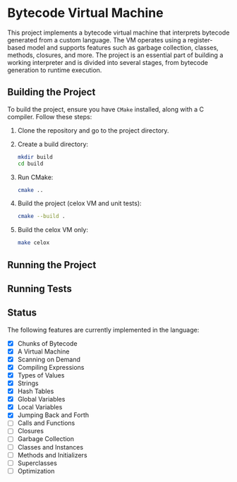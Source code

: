 # Bytecode Virtual Machine

This project implements a bytecode virtual machine that interprets bytecode generated from a custom language. The VM operates using a register-based model and supports features such as garbage collection, classes, methods, closures, and more. The project is an essential part of building a working interpreter and is divided into several stages, from bytecode generation to runtime execution.

## Building the Project
To build the project, ensure you have `CMake` installed, along with a C compiler. Follow these steps:

1. Clone the repository and go to the project directory.

2. Create a build directory:
    ```bash
    mkdir build
    cd build
    ```

3. Run CMake:
    ```bash
    cmake ..
    ```

4. Build the project (celox VM and unit tests):
    ```bash
    cmake --build .
    ```

5. Build the celox VM only:
    ```bash
    make celox
    ```

## Running the Project

## Running Tests

## Status

The following features are currently implemented in the language:
- [x] Chunks of Bytecode
- [x] A Virtual Machine
- [x] Scanning on Demand
- [x] Compiling Expressions
- [x] Types of Values
- [x] Strings
- [x] Hash Tables
- [x] Global Variables
- [x] Local Variables
- [x] Jumping Back and Forth
- [ ] Calls and Functions
- [ ] Closures
- [ ] Garbage Collection
- [ ] Classes and Instances
- [ ] Methods and Initializers
- [ ] Superclasses
- [ ] Optimization